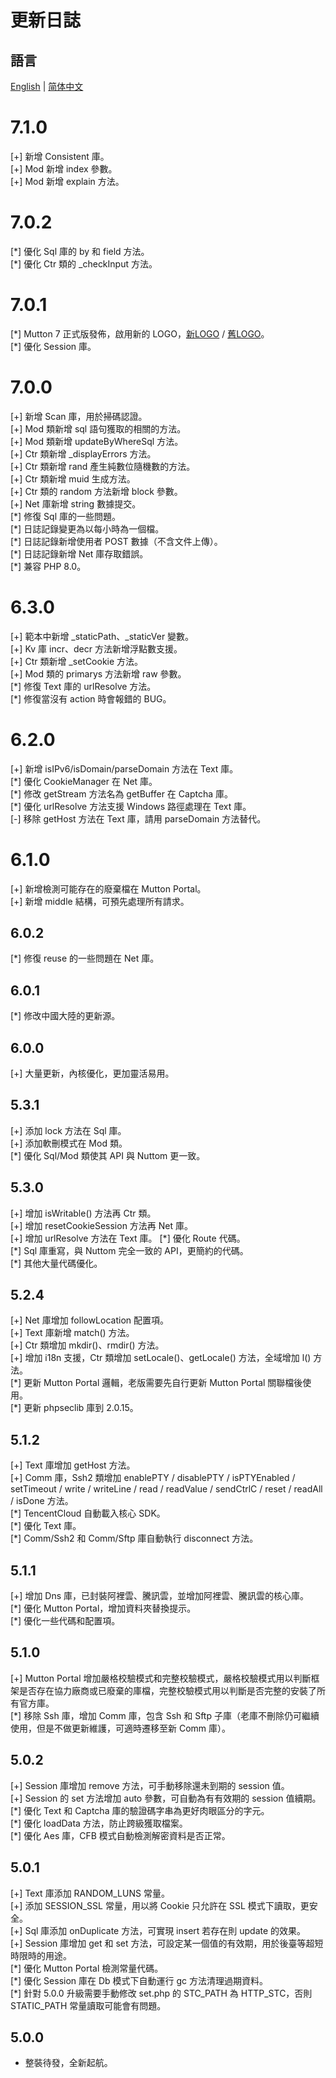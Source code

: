 # 更新日誌

## 語言

[English](./CHANGELOG.md) | [简体中文](./CHANGELOG.sc.md)

# 7.1.0

[+] 新增 Consistent 庫。  
[+] Mod 新增 index 參數。  
[+] Mod 新增 explain 方法。

# 7.0.2 

[\*] 優化 Sql 庫的 by 和 field 方法。  
[\*] 優化 Ctr 類的 _checkInput 方法。

# 7.0.1

[\*] Mutton 7 正式版發佈，啟用新的 LOGO，[新LOGO]([2022-03-29]logo.png) / [舊LOGO](logo.png)。  
[\*] 優化 Session 庫。

# 7.0.0

[+] 新增 Scan 庫，用於掃碼認證。  
[+] Mod 類新增 sql 語句獲取的相關的方法。  
[+] Mod 類新增 updateByWhereSql 方法。  
[+] Ctr 類新增 _displayErrors 方法。  
[+] Ctr 類新增 rand 產生純數位隨機數的方法。  
[+] Ctr 類新增 muid 生成方法。  
[+] Ctr 類的 random 方法新增 block 參數。  
[+] Net 庫新增 string 數據提交。  
[\*] 修復 Sql 庫的一些問題。  
[\*] 日誌記錄變更為以每小時為一個檔。  
[\*] 日誌記錄新增使用者 POST 數據（不含文件上傳）。  
[\*] 日誌記錄新增 Net 庫存取錯誤。  
[\*] 兼容 PHP 8.0。

# 6.3.0

[+] 範本中新增 _staticPath、_staticVer 變數。  
[+] Kv 庫 incr、decr 方法新增浮點數支援。  
[+] Ctr 類新增 _setCookie 方法。  
[+] Mod 類的 primarys 方法新增 raw 參數。  
[\*] 修復 Text 庫的 urlResolve 方法。  
[\*] 修復當沒有 action 時會報錯的 BUG。

# 6.2.0

[+] 新增 isIPv6/isDomain/parseDomain 方法在 Text 庫。  
[\*] 優化 CookieManager 在 Net 庫。  
[\*] 修改 getStream 方法名為 getBuffer 在 Captcha 庫。  
[\*] 優化 urlResolve 方法支援 Windows 路徑處理在 Text 庫。  
[-] 移除 getHost 方法在 Text 庫，請用 parseDomain 方法替代。

# 6.1.0

[+] 新增檢測可能存在的廢棄檔在 Mutton Portal。    
[+] 新增 middle 結構，可預先處理所有請求。

## 6.0.2

[\*] 修復 reuse 的一些問題在 Net 庫。

## 6.0.1

[\*] 修改中國大陸的更新源。

## 6.0.0

[+] 大量更新，內核優化，更加靈活易用。

## 5.3.1

[+] 添加 lock 方法在 Sql 庫。  
[+] 添加軟刪模式在 Mod 類。  
[\*] 優化 Sql/Mod 類使其 API 與 Nuttom 更一致。

## 5.3.0

[+] 增加 isWritable() 方法再 Ctr 類。  
[+] 增加 resetCookieSession 方法再 Net 庫。  
[+] 增加 urlResolve 方法在 Text 庫。 
[\*] 優化 Route 代碼。  
[\*] Sql 庫重寫，與 Nuttom 完全一致的 API，更簡約的代碼。  
[\*] 其他大量代碼優化。

## 5.2.4

[+] Net 庫增加 followLocation 配置項。  
[+] Text 庫新增 match() 方法。  
[+] Ctr 類增加 mkdir()、rmdir() 方法。  
[+] 增加 i18n 支援，Ctr 類增加 setLocale()、getLocale() 方法，全域增加 l() 方法。  
[\*] 更新 Mutton Portal 邏輯，老版需要先自行更新 Mutton Portal 關聯檔後使用。  
[\*] 更新 phpseclib 庫到 2.0.15。

## 5.1.2

[+] Text 庫增加 getHost 方法。  
[+] Comm 庫，Ssh2 類增加 enablePTY / disablePTY / isPTYEnabled / setTimeout / write / writeLine / read / readValue / sendCtrlC / reset / readAll / isDone 方法。  
[\*] TencentCloud 自動載入核心 SDK。  
[\*] 優化 Text 庫。  
[\*] Comm/Ssh2 和 Comm/Sftp 庫自動執行 disconnect 方法。

## 5.1.1

[+] 增加 Dns 庫，已封裝阿裡雲、騰訊雲，並增加阿裡雲、騰訊雲的核心庫。  
[\*] 優化 Mutton Portal，增加資料夾替換提示。  
[\*] 優化一些代碼和配置項。

## 5.1.0

[+] Mutton Portal 增加嚴格校驗模式和完整校驗模式，嚴格校驗模式用以判斷框架是否存在協力廠商或已廢棄的庫檔，完整校驗模式用以判斷是否完整的安裝了所有官方庫。  
[\*] 移除 Ssh 庫，增加 Comm 庫，包含 Ssh 和 Sftp 子庫（老庫不刪除仍可繼續使用，但是不做更新維護，可適時遷移至新 Comm 庫）。

## 5.0.2

[+] Session 庫增加 remove 方法，可手動移除還未到期的 session 值。  
[+] Session 的 set 方法增加 auto 參數，可自動為有有效期的 session 值續期。  
[\*] 優化 Text 和 Captcha 庫的驗證碼字串為更好肉眼區分的字元。  
[\*] 優化 loadData 方法，防止跨級獲取檔案。  
[\*] 優化 Aes 庫，CFB 模式自動檢測解密資料是否正常。

## 5.0.1

[+] Text 庫添加 RANDOM_LUNS 常量。  
[+] 添加 SESSION_SSL 常量，用以將 Cookie 只允許在 SSL 模式下讀取，更安全。  
[+] Sql 庫添加 onDuplicate 方法，可實現 insert 若存在則 update 的效果。  
[+] Session 庫增加 get 和 set 方法，可設定某一個值的有效期，用於後臺等超短時限時的用途。  
[\*] 優化 Mutton Portal 檢測常量代碼。  
[\*] 優化 Session 庫在 Db 模式下自動運行 gc 方法清理過期資料。  
[\*] 針對 5.0.0 升級需要手動修改 set.php 的 STC_PATH 為 HTTP_STC，否則 STATIC_PATH 常量讀取可能會有問題。

## 5.0.0

- 整裝待發，全新起航。